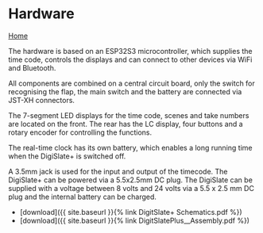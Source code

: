 # Hardware

[Home](README.md)

The hardware is based on an ESP32S3 microcontroller, which supplies the time code, controls the displays and can connect to other devices via WiFi and Bluetooth.

All components are combined on a central circuit board, only the switch for recognising the flap, the main switch and the battery are connected via JST-XH connectors.

The 7-segment LED displays for the time code, scenes and take numbers are located on the front. The rear has the LC display, four buttons and a rotary encoder for controlling the functions.

The real-time clock has its own battery, which enables a long running time when the DigiSlate+ is switched off.

A 3.5mm jack is used for the input and output of the timecode. The DigiSlate+ can be powered via a 5.5x2.5mm DC plug. The DigiSlate can be supplied with a voltage between 8 volts and 24 volts via a 5.5 x 2.5 mm DC plug and the internal battery can be charged.

* [download]({{ site.baseurl }}{% link DigitSlate+ Schematics.pdf %})
* [download]({{ site.baseurl }}{% link DigitSlatePlus__Assembly.pdf %})
